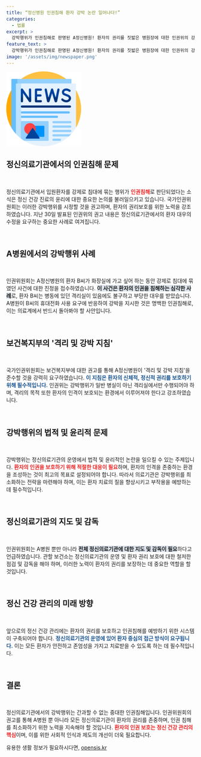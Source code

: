 ```yaml
---
title: “정신병원 인권침해 환자 강박 논란 일어나다!”
categories:
  - 법률
excerpt: >
  강박행위가 인권침해로 판명된 A정신병원! 환자의 권리를 짓밟은 병원장에 대한 인권위의 강력한 시정 권고가 담긴 이 사건의 전말을 확인하세요. 인권이 무너지는 현장을 함께 목격합시다!
feature_text: >
  강박행위가 인권침해로 판명된 A정신병원! 환자의 권리를 짓밟은 병원장에 대한 인권위의 강력한 시정 권고가 담긴 이 사건의 전말을 확인하세요. 인권이 무너지는 현장을 함께 목격합시다!
image: '/assets/img/newspaper.png'
---
```


<p><img src="/assets/img/newspaper.png" alt="kimp 속보" /></p>

<h2 data-ke-size="size26">정신의료기관에서의 인권침해 문제</h2>

<p data-ke-size="size16">&nbsp;</p>

<p>정신의료기관에서 입원환자를 강제로 침대에 묶는 행위가 <b><span style="color: #ee2323;">인권침해</span></b>로 판단되었다는 소식은 정신 건강 진료의 윤리에 대한 중요한 논의를 불러일으키고 있습니다. 국가인권위원회는 이러한 강박행위를 시정할 것을 권고하며, 환자의 권리보호를 위한 노력을 강조하였습니다. 지난 30일 발표된 인권위의 권고 내용은 정신의료기관에서의 환자 대우의 수정을 요구하는 중요한 사례로 여겨집니다.</p>

<p data-ke-size="size16">&nbsp;</p>

<h2 data-ke-size="size26">A병원에서의 강박행위 사례</h2>

<p data-ke-size="size16">&nbsp;</p>

<p>인권위원회는 A정신병원의 환자 B씨가 화장실에 가고 싶어 하는 동안 강제로 침대에 묶였던 사건에 대한 진정을 접수하였습니다. <b><span style="background-color: #21538527;">이 사건은 환자의 인권을 침해하는 심각한 사례</span></b>로, 환자 B씨는 병동에 있던 격리실이 있음에도 불구하고 부당한 대우를 받았습니다. A병원이 B씨의 휴대전화 사용 요구에 반응하여 강박을 지시한 것은 명백한 인권침해로, 이는 의료계에서 반드시 돌아봐야 할 사안입니다. </p>

<p data-ke-size="size16">&nbsp;</p>

<h2 data-ke-size="size26">보건복지부의 '격리 및 강박 지침'</h2>

<p data-ke-size="size16">&nbsp;</p>

<p>국가인권위원회는 보건복지부에 대한 권고를 통해 A정신병원이 '격리 및 강박 지침'을 준수할 것을 강력히 요구하였습니다. <b><span style="color: #1a5490;">이 지침은 환자의 신체적, 정신적 권리를 보호하기 위해 필수적입니다.</span></b> 인권위는 강박행위가 일반 병실이 아닌 격리실에서만 수행되어야 하며, 격리의 목적 또한 환자의 인격이 보호되는 환경에서 이루어져야 한다고 강조하였습니다.</p>

<p data-ke-size="size16">&nbsp;</p>

<h2 data-ke-size="size26">강박행위의 법적 및 윤리적 문제</h2>

<p data-ke-size="size16">&nbsp;</p>

<p>강박행위는 정신의료기관의 운영에서 법적 및 윤리적인 논란을 일으킬 수 있는 주제입니다. <b><span style="color: #ee2323;">환자의 인권을 보호하기 위해 적절한 대응이 필요</span></b>하며, 환자의 인격을 존중하는 환경을 조성하는 것이 최고의 목표로 설정되어야 합니다. 따라서 의료기관은 강박행위를 최소화하는 전략을 마련해야 하며, 이는 환자 치료의 질을 향상시키고 부작용을 예방하는 데 필수적입니다.</p>

<p data-ke-size="size16">&nbsp;</p>

<h2 data-ke-size="size26">정신의료기관의 지도 및 감독</h2>

<p data-ke-size="size16">&nbsp;</p>

<p>인권위원회는 A병원 뿐만 아니라 <b><span style="background-color: #21538527;">전체 정신의료기관에 대한 지도 및 감독이 필요</span></b>하다고 언급하였습니다. 관할 보건소는 정신의료기관의 운영 및 환자 권리 보호에 대한 철저한 점검 및 감독을 해야 하며, 이러한 노력이 환자의 권리를 보장하는 데 중요한 역할을 할 것입니다.</p>

<p data-ke-size="size16">&nbsp;</p>

<h2 data-ke-size="size26">정신 건강 관리의 미래 방향</h2>

<p data-ke-size="size16">&nbsp;</p>

<p>앞으로의 정신 건강 관리에는 환자의 권리를 보호하고 인권침해를 예방하기 위한 시스템이 구축되어야 합니다. <b><span style="color: #1a5490;">정신의료기관의 운영에 있어 환자 중심의 접근 방식이 요구됩니다.</span></b> 이는 모든 환자가 안전하고 존엄성을 가지고 치료받을 수 있도록 하는 데 필수적입니다. </p>

<p data-ke-size="size16">&nbsp;</p>

<h2 data-ke-size="size26">결론</h2>

<p data-ke-size="size16">&nbsp;</p>

<p>정신의료기관에서의 강박행위는 간과할 수 없는 중대한 인권침해입니다. 인권위원회의 권고를 통해 A병원 뿐 아니라 모든 정신의료기관이 환자의 권리를 존중하며, 인권 침해를 최소화하기 위한 노력을 지속해야 할 것입니다. <b><span style="color: #ee2323;">환자의 인권 보호는 정신 건강 관리의 핵심</span></b>이며, 이를 위한 사회적 인식과 제도의 개선이 더욱 필요합니다.</p>
유용한 생활 정보가 필요하시다면, <a href="https://opensis.kr" rel="dofollow">opensis.kr</a>


